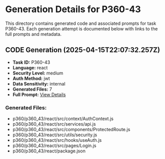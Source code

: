 # Generation Details for P360-43

This directory contains generated code and associated prompts for task P360-43.
Each generation attempt is documented below with links to the full prompts and metadata.


## CODE Generation (2025-04-15T22:07:32.257Z)
- **Task ID:** P360-43
- **Language:** react
- **Security Level:** medium
- **Auth Method:** jwt
- **Data Sensitivity:** internal
- **Generated Files:** 7
- **Full Prompt:** [View Details](./.prompts/code-2025-04-15T22:07:32.257Z.json)

### Generated Files:
- p360/p360_43/react/src/context/AuthContext.js
- p360/p360_43/react/src/services/api.js
- p360/p360_43/react/src/components/ProtectedRoute.js
- p360/p360_43/react/src/utils/security.js
- p360/p360_43/react/src/hooks/useAuth.js
- p360/p360_43/react/src/pages/Login.js
- p360/p360_43/react/package.json
